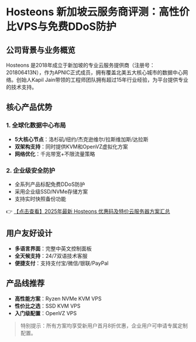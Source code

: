 # Hosteons 新加坡云服务商评测：高性价比VPS与免费DDoS防护

## 公司背景与业务概览

Hosteons 是2018年成立于新加坡的专业云服务提供商（注册号：201806413N），作为APNIC正式成员，拥有覆盖北美五大核心城市的数据中心网络。创始人Kapil Jain带领的工程师团队拥有超过15年行业经验，为平台提供专业的技术支持。

## 核心产品优势

### 1. 全球化数据中心布局
- **5大核心节点**：洛杉矶/纽约/杰克逊维尔/拉斯维加斯/达拉斯
- **双架构支持**：同时提供KVM和OpenVZ虚拟化方案
- **网络优化**：千兆带宽+不限流量策略

### 2. 企业级安全防护
- 全系列产品标配免费DDoS防护
- 采用企业级SSD/NVMe存储方案
- 支持实时快照备份功能

👉 [【点击查看】2025年最新 Hosteons 优惠码及特价云服务器方案汇总](https://bit.ly/hosteons)

## 用户友好设计
- **多语言界面**：完整中英文控制面板
- **全天候支持**：24/7双语技术客服
- **便捷支付**：支持支付宝/微信/银联/PayPal

## 产品线推荐
- **高性能方案**：Ryzen NVMe KVM VPS
- **性价比之选**：SSD KVM VPS
- **入门级配置**：OpenVZ VPS

> 特别提示：所有方案均享受新用户首月8折优惠，企业用户可申请专属定制配置。